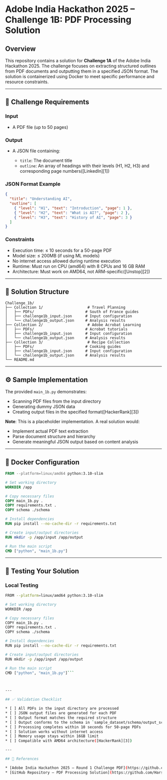 # Adobe India Hackathon 2025 – Challenge 1B: PDF Processing Solution

## Overview

This repository contains a solution for **Challenge 1A** of the Adobe India Hackathon 2025. The challenge focuses on extracting structured outlines from PDF documents and outputting them in a specified JSON format. The solution is containerized using Docker to meet specific performance and resource constraints.

---

## 🚀 Challenge Requirements

### Input

* A PDF file (up to 50 pages)

### Output

* A JSON file containing:

  * `title`: The document title
  * `outline`: An array of headings with their levels (H1, H2, H3) and corresponding page numbers([LinkedIn][1])

### JSON Format Example

```json
{
  "title": "Understanding AI",
  "outline": [
    { "level": "H1", "text": "Introduction", "page": 1 },
    { "level": "H2", "text": "What is AI?", "page": 2 },
    { "level": "H3", "text": "History of AI", "page": 3 }
  ]
}
```



### Constraints

* Execution time: ≤ 10 seconds for a 50-page PDF
* Model size: ≤ 200MB (if using ML models)
* No internet access allowed during runtime execution
* Runtime: Must run on CPU (amd64) with 8 CPUs and 16 GB RAM
* Architecture: Must work on AMD64, not ARM-specific([Unstop][2])

---

## 🧪 Solution Structure

```plaintext
Challenge_1b/
├── Collection 1/                    # Travel Planning
│   ├── PDFs/                       # South of France guides
│   ├── challenge1b_input.json      # Input configuration
│   └── challenge1b_output.json     # Analysis results
├── Collection 2/                    # Adobe Acrobat Learning
│   ├── PDFs/                       # Acrobat tutorials
│   ├── challenge1b_input.json      # Input configuration
│   └── challenge1b_output.json     # Analysis results
├── Collection 3/                    # Recipe Collection
│   ├── PDFs/                       # Cooking guides
│   ├── challenge1b_input.json      # Input configuration
│   └── challenge1b_output.json     # Analysis results
└── README.md
```



---

## ⚙️ Sample Implementation

The provided `main_1b.py` demonstrates:

* Scanning PDF files from the input directory
* Generating dummy JSON data
* Creating output files in the specified format([HackerRank][3])

**Note**: This is a placeholder implementation. A real solution would:

* Implement actual PDF text extraction
* Parse document structure and hierarchy
* Generate meaningful JSON output based on content analysis

---

## 🐳 Docker Configuration

```Dockerfile
FROM --platform=linux/amd64 python:3.10-slim

# Set working directory
WORKDIR /app

# Copy necessary files
COPY main_1b.py .
COPY requirements.txt .
COPY schema ./schema

# Install dependencies
RUN pip install --no-cache-dir -r requirements.txt

# Create input/output directories
RUN mkdir -p /app/input /app/output

# Run the main script
CMD ["python", "main_1b.py"]
```



---

## 🧪 Testing Your Solution

### Local Testing

```bash
FROM --platform=linux/amd64 python:3.10-slim

# Set working directory
WORKDIR /app

# Copy necessary files
COPY main_1b.py .
COPY requirements.txt .
COPY schema ./schema

# Install dependencies
RUN pip install --no-cache-dir -r requirements.txt

# Create input/output directories
RUN mkdir -p /app/input /app/output

# Run the main script
CMD ["python", "main_1b.py"]```



---

## ✅ Validation Checklist

* [ ] All PDFs in the input directory are processed
* [ ] JSON output files are generated for each PDF
* [ ] Output format matches the required structure
* [ ] Output conforms to the schema in `sample_dataset/schema/output_schema.json`
* [ ] Processing completes within 10 seconds for 50-page PDFs
* [ ] Solution works without internet access
* [ ] Memory usage stays within 16GB limit
* [ ] Compatible with AMD64 architecture([HackerRank][3])

---

## 📄 References

* [Adobe India Hackathon 2025 – Round 1 Challenge PDF](https://github.com/tanuj21497/Adobe_Hackathon_R1/blob/main/Round%201%20Challenge%20%281%29.pdf)
* [GitHub Repository – PDF Processing Solution](https://github.com/Harsha-47588/Adobe-India-Hackathon25/new/main/challenge_1a)
